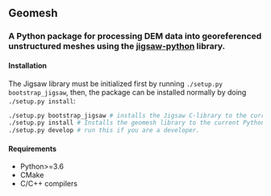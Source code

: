 ## Geomesh
### A Python package for processing DEM data into georeferenced unstructured meshes using the [jigsaw-python](https://github.com/dengwirda/jigsaw-python) library.

#### Installation
The Jigsaw library must be initialized first by running `./setup.py bootstrap_jigsaw`, then, the package can be installed normally by doing `./setup.py install`:

```bash
./setup.py bootstrap_jigsaw # installs the Jigsaw C-library to the current Python environment
./setup.py install # Installs the geomesh library to the current Python environment
./setup.py develop # run this if you are a developer.
```
#### Requirements
* Python>=3.6
* CMake 
* C/C++ compilers
